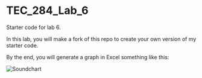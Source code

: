 # TEC_284_Lab_6
Starter code for lab 6.

In this lab, you will make a fork of this repo to create your own version of my starter code.

By the end, you will generate a graph in Excel something like this:

![Soundchart](https://github.com/user-attachments/assets/b99517a2-21f9-4a82-9fd1-ba3f708c209c)


